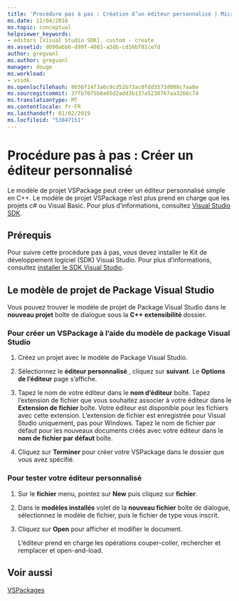 ```yaml
---
title: 'Procédure pas à pas : Création d’un éditeur personnalisé | Microsoft Docs'
ms.date: 11/04/2016
ms.topic: conceptual
helpviewer_keywords:
- editors [Visual Studio SDK], custom - create
ms.assetid: d090abb6-d99f-4083-a3db-cd16bf81ce7d
author: gregvanl
ms.author: gregvanl
manager: douge
ms.workload:
- vssdk
ms.openlocfilehash: 8656f14f3a6c9cd52b73ac0fdd3573d008c7aa0e
ms.sourcegitcommit: 37fb7075b0a65d2add3b137a5230767aa3266c74
ms.translationtype: MT
ms.contentlocale: fr-FR
ms.lasthandoff: 01/02/2019
ms.locfileid: "53847151"
---
```

# <a name="walkthrough-create-a-custom-editor"></a>Procédure pas à pas : Créer un éditeur personnalisé
Le modèle de projet VSPackage peut créer un éditeur personnalisé simple en C++. Le modèle de projet VSPackage n’est plus prend en charge que les projets c# ou Visual Basic. Pour plus d’informations, consultez [Visual Studio SDK](../extensibility/visual-studio-sdk.md).  
  
## <a name="prerequisites"></a>Prérequis  
 Pour suivre cette procédure pas à pas, vous devez installer le Kit de développement logiciel (SDK) Visual Studio. Pour plus d’informations, consultez [installer le SDK Visual Studio](../extensibility/installing-the-visual-studio-sdk.md).  
  
## <a name="the-visual-studio-package-project-template"></a>Le modèle de projet de Package Visual Studio  
 Vous pouvez trouver le modèle de projet de Package Visual Studio dans le **nouveau projet** boîte de dialogue sous la **C++ extensibilité** dossier.  
  
### <a name="to-create-a-vspackage-using-the-visual-studio-package-template"></a>Pour créer un VSPackage à l’aide du modèle de package Visual Studio  
  
1.  Créez un projet avec le modèle de Package Visual Studio.  
  
2.  Sélectionnez le **éditeur personnalisé** , cliquez sur **suivant**. Le **Options de l’éditeur** page s’affiche.  
  
3.  Tapez le nom de votre éditeur dans le **nom d’éditeur** boîte. Tapez l’extension de fichier que vous souhaitez associer à votre éditeur dans le **Extension de fichier** boîte. Votre éditeur est disponible pour les fichiers avec cette extension. L’extension de fichier est enregistrée pour Visual Studio uniquement, pas pour Windows. Tapez le nom de fichier par défaut pour les nouveaux documents créés avec votre éditeur dans le **nom de fichier par défaut** boîte.  
  
4.  Cliquez sur **Terminer** pour créer votre VSPackage dans le dossier que vous avez spécifié.  
  
### <a name="to-test-your-custom-editor"></a>Pour tester votre éditeur personnalisé  
  
1.  Sur le **fichier** menu, pointez sur **New** puis cliquez sur **fichier**.  
  
2.  Dans le **modèles installés** volet de la **nouveau fichier** boîte de dialogue, sélectionnez le modèle de fichier, puis le fichier de type vous inscrit.  
  
3.  Cliquez sur **Open** pour afficher et modifier le document.  
  
     L’éditeur prend en charge les opérations couper-coller, rechercher et remplacer et open-and-load.  
  
## <a name="see-also"></a>Voir aussi  
 [VSPackages](../extensibility/internals/vspackages.md)